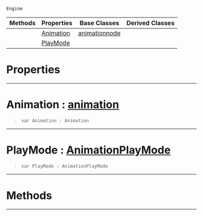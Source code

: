 `Engine`

|Methods|Properties|Base Classes|Derived Classes|
|---|---|---|---|
| |[ Animation](https://github.com/PlasmaEngine/PlasmaDocs/blob/master/code_reference/class_reference/basicanimation.markdown#animation-plasma-engine-do)|[animationnode](https://github.com/PlasmaEngine/PlasmaDocs/blob/master/code_reference/class_reference/animationnode.markdown)| |
| |[ PlayMode](https://github.com/PlasmaEngine/PlasmaDocs/blob/master/code_reference/class_reference/basicanimation.markdown#playmode-plasma-engine-doc)| | |


 #  Properties


---  
 #  Animation : [animation](https://github.com/PlasmaEngine/PlasmaDocs/blob/master/code_reference/class_reference/animation.markdown)

> 
> ``` lang=cpp, name=Lightning
> var Animation : Animation


---  
 #  PlayMode : [AnimationPlayMode](https://github.com/PlasmaEngine/PlasmaDocs/blob/master/code_reference/enum_reference.markdown#animationplaymode)

> 
> ``` lang=cpp, name=Lightning
> var PlayMode : AnimationPlayMode


---  
 #  Methods


---  
 

 